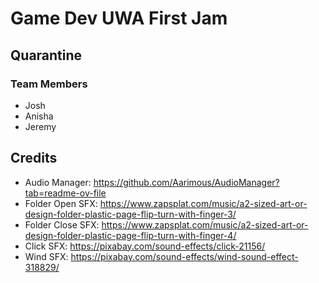 # Game Dev UWA First Jam

## Quarantine
### Team Members
- Josh
- Anisha
- Jeremy

## Credits
- Audio Manager: https://github.com/Aarimous/AudioManager?tab=readme-ov-file
- Folder Open SFX: https://www.zapsplat.com/music/a2-sized-art-or-design-folder-plastic-page-flip-turn-with-finger-3/
- Folder Close SFX: https://www.zapsplat.com/music/a2-sized-art-or-design-folder-plastic-page-flip-turn-with-finger-4/
- Click SFX: https://pixabay.com/sound-effects/click-21156/
- Wind SFX: https://pixabay.com/sound-effects/wind-sound-effect-318829/

